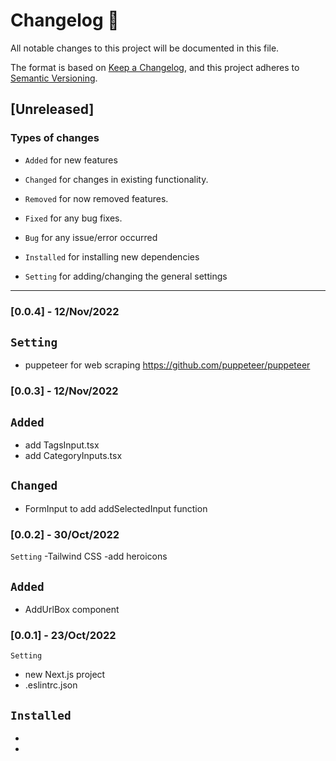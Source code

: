 # Changelog 📄

All notable changes to this project will be documented in this file.

The format is based on [Keep a Changelog](https://keepachangelog.com/en/1.0.0/),
and this project adheres to [Semantic Versioning](https://semver.org/spec/v2.0.0.html).

## [Unreleased]

### Types of changes

- `Added` for new features
- `Changed` for changes in existing functionality.
- `Removed` for now removed features.
- `Fixed` for any bug fixes.

- `Bug` for any issue/error occurred
- `Installed` for installing new dependencies
- `Setting` for adding/changing the general settings

---
### [0.0.4] - 12/Nov/2022

## `Setting`
- puppeteer for web scraping
https://github.com/puppeteer/puppeteer

### [0.0.3] - 12/Nov/2022

## `Added`

- add TagsInput.tsx
- add CategoryInputs.tsx

## `Changed`

- FormInput to add addSelectedInput function

### [0.0.2] - 30/Oct/2022

`Setting`
-Tailwind CSS
-add heroicons


## `Added`

- AddUrlBox component

### [0.0.1] - 23/Oct/2022

`Setting`

- new Next.js project
- .eslintrc.json

## `Installed`

-
-

